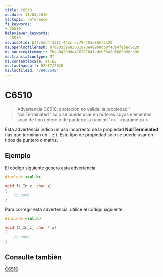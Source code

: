 ```yaml
---
title: C6510
ms.date: 11/04/2016
ms.topic: reference
f1_keywords:
- C6510
helpviewer_keywords:
- C6510
ms.assetid: b7fc5eb4-3311-442c-ac79-401e88ef2129
ms.openlocfilehash: 07d20339683601078e499b8db8f4de4febac9120
ms.sourcegitcommit: 7bea0420d0e476287641edeb33a9d5689a98cb98
ms.translationtype: MT
ms.contentlocale: es-ES
ms.lasthandoff: 02/17/2020
ms.locfileid: "79467548"
---
```

# <a name="c6510"></a>C6510

> Advertencia C6510: anotación no válida: la propiedad ' NullTerminated ' solo se puede usar en búferes cuyos elementos sean de tipo entero o de puntero: la función '\<> ' \<parámetro >.

Esta advertencia indica un uso incorrecto de la propiedad **NullTerminated** (las que terminan en '`_z`'). Este tipo de propiedad solo se puede usar en tipos de puntero o matriz.

## <a name="example"></a>Ejemplo

El código siguiente genera esta advertencia:

```cpp
#include <sal.h>

void f(_In_z_ char x)
{
    // code ...
}
```

Para corregir esta advertencia, utilice el código siguiente:

```cpp
#include <sal.h>

void f(_In_z_ char * x)
{
    // code ...
}
```

## <a name="see-also"></a>Consulte también

[C6516](../code-quality/c6516.md)

